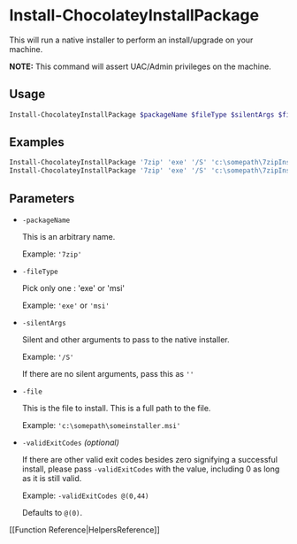 # Install-ChocolateyInstallPackage

This will run a native installer to perform an install/upgrade on your machine.

**NOTE:** This command will assert UAC/Admin privileges on the machine.

## Usage

```powershell
Install-ChocolateyInstallPackage $packageName $fileType $silentArgs $file
```

## Examples

```powershell
Install-ChocolateyInstallPackage '7zip' 'exe' '/S' 'c:\somepath\7zipInstaller.msi'
Install-ChocolateyInstallPackage '7zip' 'exe' '/S' 'c:\somepath\7zipInstaller.msi' -validExitCodes @(0,21,33)
```

## Parameters

* `-packageName`

    This is an arbitrary name.

    Example: `'7zip'`

* `-fileType`

    Pick only one : 'exe' or 'msi'

    Example: `'exe'` or `'msi'`

* `-silentArgs`

    Silent and other arguments to pass to the native installer.

    Example: `'/S'`

    If there are no silent arguments, pass this as `''`

* `-file`

    This is the file to install. This is a full path to the file.

    Example: `'c:\somepath\someinstaller.msi'`

* `-validExitCodes` _(optional)_

    If there are other valid exit codes besides zero signifying a successful install, please pass `-validExitCodes` with the value, including 0 as long as it is still valid.

    Example: `-validExitCodes @(0,44)`

    Defaults to `@(0)`.

[[Function Reference|HelpersReference]]